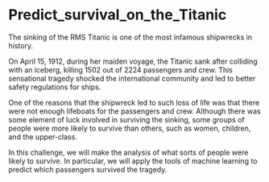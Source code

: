 # Predict_survival_on_the_Titanic
  The sinking of the RMS Titanic is one of the most infamous shipwrecks in history.  

  On April 15, 1912, during her maiden voyage, the Titanic sank after colliding with an iceberg, killing 1502 out of 2224 passengers and crew. This sensational tragedy shocked the international community and led to better safety regulations for ships.  
  
  One of the reasons that the shipwreck led to such loss of life was that there were not enough lifeboats for the passengers and crew. Although there was some element of luck involved in surviving the sinking, some groups of people were more likely to survive than others, such as women, children, and the upper-class.  
  
  In this challenge, we will make the analysis of what sorts of people were likely to survive. In particular, we will apply the tools of machine learning to predict which passengers survived the tragedy.
